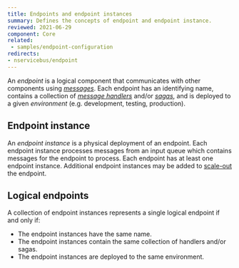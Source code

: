 ```yaml
---
title: Endpoints and endpoint instances
summary: Defines the concepts of endpoint and endpoint instance.
reviewed: 2021-06-29
component: Core
related:
 - samples/endpoint-configuration
redirects:
- nservicebus/endpoint
---
```


An _endpoint_ is a logical component that communicates with other components using [_messages_](/nservicebus/messaging). Each endpoint has an identifying name, contains a collection of [_message handlers_](/nservicebus/handlers/) and/or [_sagas_](/nservicebus/sagas/), and is deployed to a given _environment_ (e.g. development, testing, production). 

## Endpoint instance

An _endpoint instance_ is a physical deployment of an endpoint. Each endpoint instance processes messages from an input queue which contains messages for the endpoint to process. Each endpoint has at least one endpoint instance. Additional endpoint instances may be added to [scale-out](/nservicebus/scaling.md) the endpoint.

## Logical endpoints

A collection of endpoint instances represents a single logical endpoint if and only if:

- The endpoint instances have the same name.
- The endpoint instances contain the same collection of handlers and/or sagas.
- The endpoint instances are deployed to the same environment.
